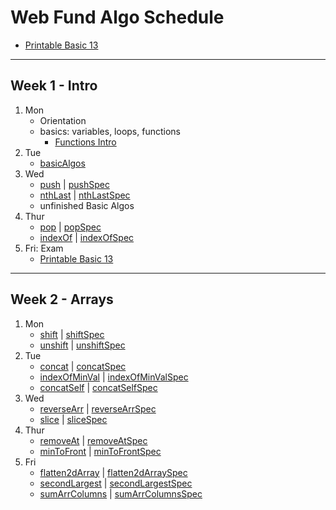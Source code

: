 # Web Fund Algo Schedule

- [Printable Basic 13](https://docs.google.com/document/d/1Vw-8ZzZy_kfkcK-6MUkXJNfNQ7qX9_nkxnIBNoVNdbM/edit#heading=h.wr6t3eu5n64f)

---

## Week 1 - Intro

1. Mon
   - Orientation
   - basics: variables, loops, functions
     - [Functions Intro](../function-intro)
2. Tue
   - [basicAlgos](../basicAlgos.js)
3. Wed
   - [push](../recreated_methods/array/push.js) | [pushSpec](../spec/recreated_methods/array/pushSpec.js)
   - [nthLast](../arrays/nthLast.js) | [nthLastSpec](../spec/arrays/nthLastSpec.js)
   - unfinished Basic Algos
4. Thur
   - [pop](../recreated_methods/array/pop.js) | [popSpec](../spec/recreated_methods/array/popSpec.js)
   - [indexOf](../recreated_methods/array/indexOf.js) | [indexOfSpec](../spec/recreated_methods/array/indexOfSpec.js)
5. Fri: Exam
   - [Printable Basic 13](https://docs.google.com/document/d/1Vw-8ZzZy_kfkcK-6MUkXJNfNQ7qX9_nkxnIBNoVNdbM/edit#heading=h.wr6t3eu5n64f)

---

## Week 2 - Arrays

1. Mon
   - [shift](../recreated_methods/array/shift.js) | [shiftSpec](../spec/recreated_methods/array/shiftSpec.js)
   - [unshift](../recreated_methods/array/unshift.js) | [unshiftSpec](../spec/recreated_methods/array/unshiftSpec.js)
2. Tue
   - [concat](../recreated_methods/array/concat.js) | [concatSpec](../spec/recreated_methods/array/concatSpec.js)
   - [indexOfMinVal](../arrays/indexOfMinVal.js) | [indexOfMinValSpec](../spec/arrays/indexOfMinValSpec.js)
   - [concatSelf](../arrays/concatSelf.js) | [concatSelfSpec](../spec/arrays/concatSelfSpec.js)
3. Wed
   - [reverseArr](../arrays/reverseArr.js) | [reverseArrSpec](../spec/arrays/reverseArrSpec.js)
   - [slice](../recreated_methods/array/slice.js) | [sliceSpec](../spec/recreated_methods/array/sliceSpec.js)
4. Thur
   - [removeAt](../arrays/removeAt.js) | [removeAtSpec](../spec/arrays/removeAtSpec.js)
   - [minToFront](../arrays/minToFront.js) | [minToFrontSpec](../spec/arrays/minToFrontSpec.js)
5. Fri
   - [flatten2dArray](../arrays/flatten2dArray.js) | [flatten2dArraySpec](../spec/arrays/flatten2dArraySpec.js)
   - [secondLargest](../arrays/secondLargest.js) | [secondLargestSpec](../spec/arrays/secondLargestSpec.js)
   - [sumArrColumns](../arrays/sumArrColumns.js) | [sumArrColumnsSpec](../spec/arrays/sumArrColumnsSpec.js)
